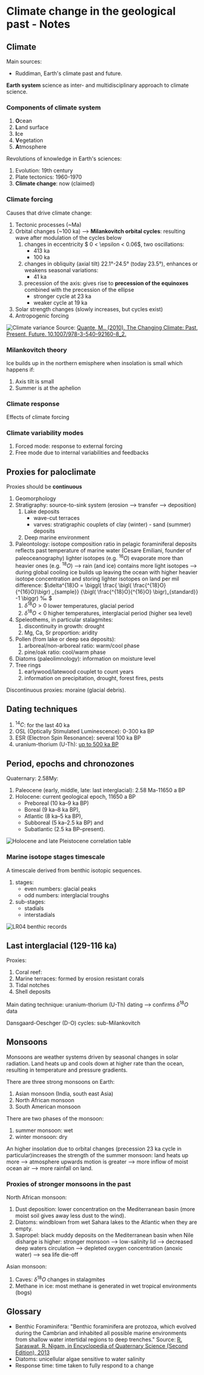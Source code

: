 # Climate change in the geological past - Notes

## Climate

Main sources:
- Ruddiman, Earth's climate past and future.

**Earth  system** science as inter- and multidisciplinary approach to climate science.

### Components of climate system
1. **O**cean
2. **L**and surface
3. **I**ce
4. **V**egetation
5. **A**tmosphere

Revolutions of knowledge in Earth's sciences:

1. Evolution: 19th century
2. Plate tectonics: 1960-1970
3. **Climate change**: now (claimed)

### Climate **forcing**
Causes that drive climate change:

1. Tectonic processes (~Ma)
2. Orbital changes (~100 ka) --> **Milankovitch orbital cycles**: resulting wave after modulation of the cycles below
	1. changes in eccentricity $ 0 < \epsilon < 0.06$, two oscillations:
		- 413 ka
		- 100 ka
	2. changes in obliquity (axial tilt) 22.1°-24.5° (today 23.5°), enhances or weakens seasonal variations:
		- 41 ka
	3. precession of the axis: gives rise to **precession of the equinoxes** combined with the precession of the ellipse
		- stronger cycle at 23 ka
		- weaker cycle at 19 ka
3. Solar strength changes (slowly increases, but cycles exist)
4. Antropogenic forcing

![Climate variance ](Composite-power-spectrum-of-climate-variability-over-the-last-10-Myr-after-Ghil-2002b.png  "Climate variance")
Source: [Quante, M.. (2010). The Changing Climate: Past, Present, Future. 10.1007/978-3-540-92160-8_2.](https://www.researchgate.net/publication/226931555_The_Changing_Climate_Past_Present_Future)

### Milankovitch theory
Ice builds up in the northern emisphere when insolation is small which happens if:

1. Axis tilt is small
2. Summer is at the aphelion

### Climate **response**
Effects of climate forcing

### Climate variability modes
1. Forced mode: response to external forcing
2. Free mode due to internal variabilities and feedbacks

## Proxies for paloclimate

Proxies should be **continuous**

1. Geomorphology
2. Stratigraphy: source-to-sink system (erosion --> transfer --> deposition)
	1. Lake deposits
		- wave-cut terraces
		- varves: stratigraphic couplets of clay (winter) - sand (summer) deposits 
	2. Deep marine environment
3. Paleontology: isotope composition ratio in pelagic foraminiferal deposits reflects past temperature of marine water (Cesare Emiliani, founder of paleoceanography)
	lighter isotopes (e.g. $^{16}O$) evaporate more than heavier ones (e.g. $^{18}O$) --> rain (and ice) contains more light isotopes --> during global cooling ice builds up leaving the ocean with higher heavier isotope concentration and storing lighter isotopes on land
	per mil difference: $\delta^{18}O = \biggl( \frac{ \bigl( \frac{^{18}O}{^{16}O}\bigr) \_{sample}} {\bigl( \frac{^{18}O}{^{16}O} \bigr)\_{standard}} -1 \biggr) ‰ $
	1. $\delta^{18}O > 0$ lower temperatures, glacial period
	2. $\delta^{18}O < 0$ higher temperatures, interglacial period (higher sea level)
4. Speleothems, in particular stalagmites:
	1. discontinuity in growth: drought
	2. Mg, Ca, Sr proportion: aridity
5. Pollen (from lake or deep sea deposits): 
	1. arboreal/non-arboreal ratio: warm/cool phase
	2. pine/oak ratio: cool/warm phase
6. Diatoms (paleolimnology): information on moisture level
7. Tree rings
	1. earlywood/latewood couplet to count years
	2. information on precipitation, drought, forest fires, pests
	
Discontinuous proxies: moraine (glacial debris).

## Dating techniques
1. $^{14}C$: for the last 40 ka
2. OSL (Optically Stimulated Luminescence): 0-300 ka BP
3. ESR (Electron Spin Resonance): several 100 ka BP
4. uranium-thorium (U-Th): [up to 500 ka BP](https://isobarscience.com/u-th/application/)

## Period, epochs and chronozones
Quaternary: 2.58My:

1. Paleocene (early, middle, late: last interglacial): 2.58 Ma-11650 a BP
2.  Holocene: current geological epoch, 11650 a BP
	- Preboreal (10 ka–9 ka BP)
	- Boreal (9 ka–8 ka BP),
	- Atlantic (8 ka–5 ka BP),
	- Subboreal (5 ka–2.5 ka BP) and
	- Subatlantic (2.5 ka BP–present).
	
![Holocene and late Pleistocene correlation table ](late-pleistocene-holocene-correlation-table.png  "Correlation table")

### Marine isotope stages timescale
A timescale derived from benthic isotopic sequences.

1. stages:
	- even numbers: glacial peaks
	- odd numbers: interglacial troughs
2. sub-stages:
	- stadials
	- interstadials
	
![LR04 benthic records ](LR04-benthic-records.png  "LR04")

## Last interglacial (129-116 ka)

Proxies:

1. Coral reef:
2. Marine terraces: formed by erosion resistant corals
3. Tidal notches
4. Shell deposits

Main dating technique: uranium-thorium (U-Th) dating --> confirms $\delta^{18}O$ data

Dansgaard-Oeschger (D-O) cycles: sub-Milankovitch

## Monsoons

Monsoons are weather systems driven by seasonal changes in solar radiation.
Land heats up and cools down at higher rate than the ocean, resulting in temperature and pressure gradients.

There are three strong monsoons on Earth:

1. Asian monsoon (India, south east Asia)
2. North African monsoon
3. South American monsoon

There are two phases of the monsoon:

1. summer monsoon: wet
2. winter monsoon: dry

An higher insolation due to orbital changes (precession 23 ka cycle in particular)increases the strength of the summer monsoon: land heats up more --> atmosphere upwards motion is greater --> more inflow of moist ocean air --> more rainfall on land.

### Proxies of stronger monsoons in the past

North African monsoon:

1. Dust deposition: lower concentration on the Mediterranean basin (more moist soil gives away less dust to the wind).
2. Diatoms: windblown from wet Sahara lakes to the Atlantic when they are empty.
3. Sapropel: black muddy deposits on the Mediterranean basin when Nile disharge is higher: stronger monsoon --> low-salinity lid --> decreased deep waters circulation --> depleted oxygen concentration (anoxic water) --> sea life die-off

Asian monsoon:

1. Caves: $\delta^{18}O$ changes in stalagmites
2. Methane in ice: most methane is generated in wet tropical environments (bogs)

## Glossary

- Benthic Foraminifera: "Benthic foraminifera are protozoa, which evolved during the Cambrian and inhabited all possible marine environments from shallow water intertidal regions to deep trenches."  Source: [R. Saraswat, R. Nigam, in Encyclopedia of Quaternary Science (Second Edition), 2013](https://www.sciencedirect.com/science/article/pii/B978044453643300279X)
- Diatoms: unicellular algae sensitive to water salinity
- Response time: time taken to fully respond to a change
